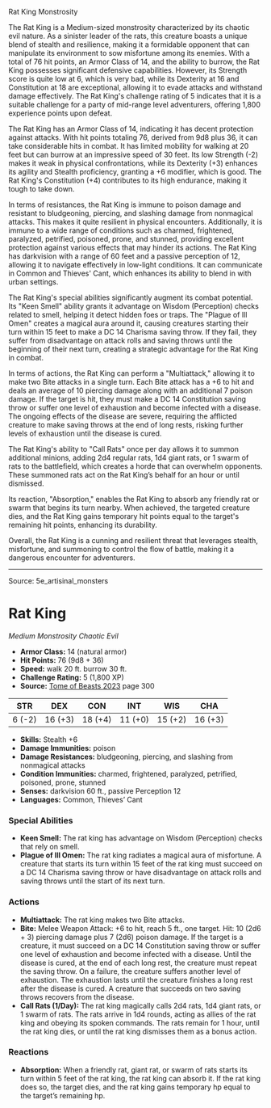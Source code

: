 <MonsterName/>Rat King</MonsterName>
<CreatureType/>Monstrosity</CreatureType>

<summary>The Rat King is a Medium-sized monstrosity characterized by its chaotic evil nature. As a sinister leader of the rats, this creature boasts a unique blend of stealth and resilience, making it a formidable opponent that can manipulate its environment to sow misfortune among its enemies. With a total of 76 hit points, an Armor Class of 14, and the ability to burrow, the Rat King possesses significant defensive capabilities. However, its Strength score is quite low at 6, which is very bad, while its Dexterity at 16 and Constitution at 18 are exceptional, allowing it to evade attacks and withstand damage effectively. The Rat King's challenge rating of 5 indicates that it is a suitable challenge for a party of mid-range level adventurers, offering 1,800 experience points upon defeat.</summary>

<detail>

The Rat King has an Armor Class of 14, indicating it has decent protection against attacks. With hit points totaling 76, derived from 9d8 plus 36, it can take considerable hits in combat. It has limited mobility for walking at 20 feet but can burrow at an impressive speed of 30 feet. Its low Strength (-2) makes it weak in physical confrontations, while its Dexterity (+3) enhances its agility and Stealth proficiency, granting a +6 modifier, which is good. The Rat King's Constitution (+4) contributes to its high endurance, making it tough to take down.

In terms of resistances, the Rat King is immune to poison damage and resistant to bludgeoning, piercing, and slashing damage from nonmagical attacks. This makes it quite resilient in physical encounters. Additionally, it is immune to a wide range of conditions such as charmed, frightened, paralyzed, petrified, poisoned, prone, and stunned, providing excellent protection against various effects that may hinder its actions. The Rat King has darkvision with a range of 60 feet and a passive perception of 12, allowing it to navigate effectively in low-light conditions. It can communicate in Common and Thieves' Cant, which enhances its ability to blend in with urban settings.

The Rat King's special abilities significantly augment its combat potential. Its "Keen Smell" ability grants it advantage on Wisdom (Perception) checks related to smell, helping it detect hidden foes or traps. The "Plague of Ill Omen" creates a magical aura around it, causing creatures starting their turn within 15 feet to make a DC 14 Charisma saving throw. If they fail, they suffer from disadvantage on attack rolls and saving throws until the beginning of their next turn, creating a strategic advantage for the Rat King in combat.

In terms of actions, the Rat King can perform a "Multiattack," allowing it to make two Bite attacks in a single turn. Each Bite attack has a +6 to hit and deals an average of 10 piercing damage along with an additional 7 poison damage. If the target is hit, they must make a DC 14 Constitution saving throw or suffer one level of exhaustion and become infected with a disease. The ongoing effects of the disease are severe, requiring the afflicted creature to make saving throws at the end of long rests, risking further levels of exhaustion until the disease is cured.

The Rat King's ability to "Call Rats" once per day allows it to summon additional minions, adding 2d4 regular rats, 1d4 giant rats, or 1 swarm of rats to the battlefield, which creates a horde that can overwhelm opponents. These summoned rats act on the Rat King’s behalf for an hour or until dismissed.

Its reaction, "Absorption," enables the Rat King to absorb any friendly rat or swarm that begins its turn nearby. When achieved, the targeted creature dies, and the Rat King gains temporary hit points equal to the target's remaining hit points, enhancing its durability.

Overall, the Rat King is a cunning and resilient threat that leverages stealth, misfortune, and summoning to control the flow of battle, making it a dangerous encounter for adventurers.</detail>



---

Source: 5e_artisinal_monsters

# Rat King

*Medium* *Monstrosity* *Chaotic Evil*

- **Armor Class:** 14 (natural armor)
- **Hit Points:** 76 (9d8 + 36)
- **Speed:** walk 20 ft. burrow 30 ft.
- **Challenge Rating:** 5 (1,800 XP)
- **Source:** [Tome of Beasts 2023](https://koboldpress.com/kpstore/product/tome-of-beasts-1-2023-edition/) page 300

| STR | DEX | CON | INT | WIS | CHA |
| --- | --- | --- | --- | --- | --- |
| 6 (-2) | 16 (+3) | 18 (+4) | 11 (+0) | 15 (+2) | 16 (+3) |

- **Skills:** Stealth +6
- **Damage Immunities:** poison
- **Damage Resistances:** bludgeoning, piercing, and slashing from nonmagical attacks
- **Condition Immunities:** charmed, frightened, paralyzed, petrified, poisoned, prone, stunned
- **Senses:** darkvision 60 ft., passive Perception 12
- **Languages:** Common, Thieves’ Cant

### Special Abilities

- **Keen Smell:** The rat king has advantage on Wisdom (Perception) checks that rely on smell.
- **Plague of Ill Omen:** The rat king radiates a magical aura of misfortune. A creature that starts its turn within 15 feet of the rat king must succeed on a DC 14 Charisma saving throw or have disadvantage on attack rolls and saving throws until the start of its next turn.

### Actions

- **Multiattack:** The rat king makes two Bite attacks.
- **Bite:** Melee Weapon Attack: +6 to hit, reach 5 ft., one target. Hit: 10 (2d6 + 3) piercing damage plus 7 (2d6) poison damage. If the target is a creature, it must succeed on a DC 14 Constitution saving throw or suffer one level of exhaustion and become infected with a disease. Until the disease is cured, at the end of each long rest, the creature must repeat the saving throw. On a failure, the creature suffers another level of exhaustion. The exhaustion lasts until the creature finishes a long rest after the disease is cured. A creature that succeeds on two saving throws recovers from the disease.
- **Call Rats (1/Day):** The rat king magically calls 2d4 rats, 1d4 giant rats, or 1 swarm of rats. The rats arrive in 1d4 rounds, acting as allies of the rat king and obeying its spoken commands. The rats remain for 1 hour, until the rat king dies, or until the rat king dismisses them as a bonus action.

### Reactions

- **Absorption:** When a friendly rat, giant rat, or swarm of rats starts its turn within 5 feet of the rat king, the rat king can absorb it. If the rat king does so, the target dies, and the rat king gains temporary hp equal to the target’s remaining hp.


